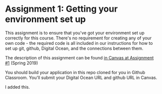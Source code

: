 # Assignment 1: Getting your environment set up

This assignment is to ensure that you've got your environment set up correctly for this course. There's no requirement for creating any of your own code - the required code is all included in our instructions for how to set up git, github, Digital Ocean, and the connections between them.

The description of this assignment can be found [in Canvas at Assignment #1](https://canvas.harvard.edu/courses/54354/assignments/249110) (Spring 2019)

You should build your application in this repo cloned for you in Github Classroom. You'll submit your Digital Ocean URL and github URL in Canvas.

I added this.
